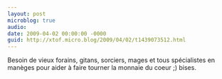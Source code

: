 ```yaml
---
layout: post
microblog: true
audio: 
date: 2009-04-02 00:00:00 -0000
guid: http://xtof.micro.blog/2009/04/02/t1439073512.html
---
```

Besoin de vieux forains, gitans, sorciers, mages et tous spécialistes en manèges pour aider à faire tourner la monnaie du coeur ;) bises.
